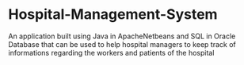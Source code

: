 # Hospital-Management-System
An application built using Java in ApacheNetbeans and SQL in Oracle Database that can be used to help hospital managers to keep track of informations regarding the workers and patients of the hospital
